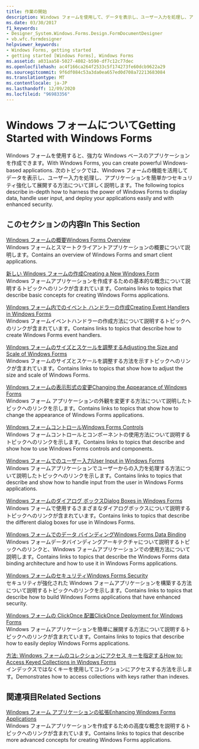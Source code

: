 ```yaml
---
title: 作業の開始
description: Windows フォームを使用して、データを表示し、ユーザー入力を処理し、アプリケーションの展開を支援する強力な Windows ベースのアプリケーションを作成する方法について説明します。
ms.date: 03/30/2017
f1_keywords:
- Designer_System.Windows.Forms.Design.FormDocumentDesigner
- vb.wfc.formdesigner
helpviewer_keywords:
- Windows Forms, getting started
- getting started [Windows Forms], Windows Forms
ms.assetid: a031aa58-5027-4082-b590-df7c12c77dec
ms.openlocfilehash: ac4f166ca264f2533c5f174273fe60dcb9622a29
ms.sourcegitcommit: 9f6df084c53a3da0ea657ed0d708a72213683084
ms.translationtype: MT
ms.contentlocale: ja-JP
ms.lasthandoff: 12/09/2020
ms.locfileid: "96983356"
---
```

# <a name="getting-started-with-windows-forms"></a><span data-ttu-id="0933b-103">Windows フォームについて</span><span class="sxs-lookup"><span data-stu-id="0933b-103">Getting Started with Windows Forms</span></span>
<span data-ttu-id="0933b-104">Windows フォームを使用すると、強力な Windows ベースのアプリケーションを作成できます。</span><span class="sxs-lookup"><span data-stu-id="0933b-104">With Windows Forms, you can create powerful Windows-based applications.</span></span> <span data-ttu-id="0933b-105">次のトピックでは、Windows フォームの機能を活用してデータを表示し、ユーザー入力を処理し、アプリケーションを簡単かつセキュリティ強化して展開する方法について詳しく説明します。</span><span class="sxs-lookup"><span data-stu-id="0933b-105">The following topics describe in-depth how to harness the power of Windows Forms to display data, handle user input, and deploy your applications easily and with enhanced security.</span></span>  
  
## <a name="in-this-section"></a><span data-ttu-id="0933b-106">このセクションの内容</span><span class="sxs-lookup"><span data-stu-id="0933b-106">In This Section</span></span>  
 [<span data-ttu-id="0933b-107">Windows フォームの概要</span><span class="sxs-lookup"><span data-stu-id="0933b-107">Windows Forms Overview</span></span>](windows-forms-overview.md)  
 <span data-ttu-id="0933b-108">Windows フォームとスマートクライアントアプリケーションの概要について説明します。</span><span class="sxs-lookup"><span data-stu-id="0933b-108">Contains an overview of Windows Forms and smart client applications.</span></span>  
  
 [<span data-ttu-id="0933b-109">新しい Windows フォームの作成</span><span class="sxs-lookup"><span data-stu-id="0933b-109">Creating a New Windows Form</span></span>](creating-a-new-windows-form.md)  
 <span data-ttu-id="0933b-110">Windows フォームアプリケーションを作成するための基本的な概念について説明するトピックへのリンクが含まれています。</span><span class="sxs-lookup"><span data-stu-id="0933b-110">Contains links to topics that describe basic concepts for creating Windows Forms applications.</span></span>  
  
 [<span data-ttu-id="0933b-111">Windows フォーム内でのイベント ハンドラーの作成</span><span class="sxs-lookup"><span data-stu-id="0933b-111">Creating Event Handlers in Windows Forms</span></span>](creating-event-handlers-in-windows-forms.md)  
 <span data-ttu-id="0933b-112">Windows フォームイベントハンドラーの作成方法について説明するトピックへのリンクが含まれています。</span><span class="sxs-lookup"><span data-stu-id="0933b-112">Contains links to topics that describe how to create Windows Forms event handlers.</span></span>  
  
 [<span data-ttu-id="0933b-113">Windows フォームのサイズとスケールを調整する</span><span class="sxs-lookup"><span data-stu-id="0933b-113">Adjusting the Size and Scale of Windows Forms</span></span>](adjusting-the-size-and-scale-of-windows-forms.md)  
 <span data-ttu-id="0933b-114">Windows フォームのサイズとスケールを調整する方法を示すトピックへのリンクが含まれています。</span><span class="sxs-lookup"><span data-stu-id="0933b-114">Contains links to topics that show how to adjust the size and scale of Windows Forms.</span></span>  
  
 [<span data-ttu-id="0933b-115">Windows フォームの表示形式の変更</span><span class="sxs-lookup"><span data-stu-id="0933b-115">Changing the Appearance of Windows Forms</span></span>](changing-the-appearance-of-windows-forms.md)  
 <span data-ttu-id="0933b-116">Windows フォーム アプリケーションの外観を変更する方法について説明したトピックへのリンクを示します。</span><span class="sxs-lookup"><span data-stu-id="0933b-116">Contains links to topics that show how to change the appearance of Windows Forms applications.</span></span>  
  
 [<span data-ttu-id="0933b-117">Windows フォームコントロール</span><span class="sxs-lookup"><span data-stu-id="0933b-117">Windows Forms Controls</span></span>](./controls/index.md)  
 <span data-ttu-id="0933b-118">Windows フォームコントロールとコンポーネントの使用方法について説明するトピックへのリンクを示します。</span><span class="sxs-lookup"><span data-stu-id="0933b-118">Contains links to topics that describe and show how to use Windows Forms controls and components.</span></span>  
  
 [<span data-ttu-id="0933b-119">Windows フォームでのユーザー入力</span><span class="sxs-lookup"><span data-stu-id="0933b-119">User Input in Windows Forms</span></span>](user-input-in-windows-forms.md)  
 <span data-ttu-id="0933b-120">Windows フォームアプリケーションでユーザーからの入力を処理する方法について説明したトピックへのリンクを示します。</span><span class="sxs-lookup"><span data-stu-id="0933b-120">Contains links to topics that describe and show how to handle input from the user in Windows Forms applications.</span></span>  
  
 [<span data-ttu-id="0933b-121">Windows フォームのダイアログ ボックス</span><span class="sxs-lookup"><span data-stu-id="0933b-121">Dialog Boxes in Windows Forms</span></span>](dialog-boxes-in-windows-forms.md)  
 <span data-ttu-id="0933b-122">Windows フォームで使用するさまざまなダイアログボックスについて説明するトピックへのリンクが含まれています。</span><span class="sxs-lookup"><span data-stu-id="0933b-122">Contains links to topics that describe the different dialog boxes for use in Windows Forms.</span></span>  
  
 [<span data-ttu-id="0933b-123">Windows フォームでのデータ バインディング</span><span class="sxs-lookup"><span data-stu-id="0933b-123">Windows Forms Data Binding</span></span>](windows-forms-data-binding.md)  
 <span data-ttu-id="0933b-124">Windows フォームデータバインディングアーキテクチャについて説明するトピックへのリンクと、Windows フォームアプリケーションでの使用方法について説明します。</span><span class="sxs-lookup"><span data-stu-id="0933b-124">Contains links to topics that describe the Windows Forms data binding architecture and how to use it in Windows Forms applications.</span></span>  
  
 [<span data-ttu-id="0933b-125">Windows フォームのセキュリティ</span><span class="sxs-lookup"><span data-stu-id="0933b-125">Windows Forms Security</span></span>](windows-forms-security.md)  
 <span data-ttu-id="0933b-126">セキュリティが強化された Windows フォームアプリケーションを構築する方法について説明するトピックへのリンクを示します。</span><span class="sxs-lookup"><span data-stu-id="0933b-126">Contains links to topics that describe how to build Windows Forms applications that have enhanced security.</span></span>  
  
 [<span data-ttu-id="0933b-127">Windows フォームの ClickOnce 配置</span><span class="sxs-lookup"><span data-stu-id="0933b-127">ClickOnce Deployment for Windows Forms</span></span>](clickonce-deployment-for-windows-forms.md)  
 <span data-ttu-id="0933b-128">Windows フォームアプリケーションを簡単に展開する方法について説明するトピックへのリンクが含まれています。</span><span class="sxs-lookup"><span data-stu-id="0933b-128">Contains links to topics that describe how to easily deploy Windows Forms applications.</span></span>  
  
 [<span data-ttu-id="0933b-129">方法: Windows フォームのコレクションにアクセス キーを指定する</span><span class="sxs-lookup"><span data-stu-id="0933b-129">How to: Access Keyed Collections in Windows Forms</span></span>](how-to-access-keyed-collections-in-windows-forms.md)  
 <span data-ttu-id="0933b-130">インデックスではなくキーを使用してコレクションにアクセスする方法を示します。</span><span class="sxs-lookup"><span data-stu-id="0933b-130">Demonstrates how to access collections with keys rather than indexes.</span></span>  
  
## <a name="related-sections"></a><span data-ttu-id="0933b-131">関連項目</span><span class="sxs-lookup"><span data-stu-id="0933b-131">Related Sections</span></span>  
 [<span data-ttu-id="0933b-132">Windows フォーム アプリケーションの拡張</span><span class="sxs-lookup"><span data-stu-id="0933b-132">Enhancing Windows Forms Applications</span></span>](./advanced/index.md)  
 <span data-ttu-id="0933b-133">Windows フォームアプリケーションを作成するための高度な概念を説明するトピックへのリンクが含まれています。</span><span class="sxs-lookup"><span data-stu-id="0933b-133">Contains links to topics that describe more advanced concepts for creating Windows Forms applications.</span></span>

